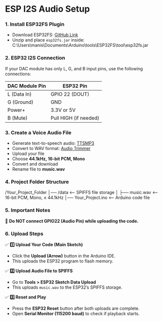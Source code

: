 # ESP I2S Audio Setup  

### **1. Install ESP32FS Plugin**  
- Download ESP32FS: [GitHub Link](https://github.com/me-no-dev/arduino-esp32fs-plugin/releases)  
- Unzip and place `esp32fs.jar` inside:  
C:\Users\manis\Documents\Arduino\tools\ESP32FS\tool\esp32fs.jar

### **2. ESP32 I2S Connection**  
If your DAC module has only L, G, and B input pins, use the following connections:  

| DAC Module Pin | ESP32 Pin  |
|---------------|-----------|
| L (Data In)   | GPIO 22 (DOUT) |
| G (Ground)    | GND       |
| Power+        | 3.3V or 5V |
| B (Mute)      | Pull HIGH (if needed) |

### **3. Create a Voice Audio File**  
- Generate text-to-speech audio: [TTSMP3](https://ttsmp3.com/)  
- Convert to WAV format: [Audio Trimmer](https://audiotrimmer.com/online-wav-converter/)  
- Upload your file  
- Choose **44.1kHz, 16-bit PCM, Mono**  
- Convert and download  
- Rename file to **music.wav**  

### **4. Project Folder Structure**  
/Your_Project_Folder │── /data <-- SPIFFS file storage │ ├── music.wav <-- 16-bit PCM, Mono, ≤ 44.1kHz │── Your_Project.ino <-- Arduino code file


### **5. Important Notes**  
🚨 **Do NOT connect GPIO22 (Audio Pin) while uploading the code.**  

### **6. Upload Steps**  
✅ **1️⃣ Upload Your Code (Main Sketch)**  
- Click the **Upload (Arrow)** button in the Arduino IDE.  
- This uploads the ESP32 program to flash memory.  

✅ **2️⃣ Upload Audio File to SPIFFS**  
- Go to **Tools > ESP32 Sketch Data Upload**  
- This uploads `music.wav` to the ESP32’s SPIFFS storage.  

✅ **3️⃣ Reset and Play**  
- Press the **ESP32 Reset** button after both uploads are complete.  
- Open **Serial Monitor (115200 baud)** to check if playback starts.  
